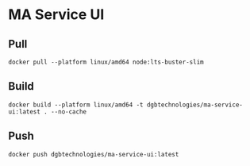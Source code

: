 # MA Service UI

## Pull
```
docker pull --platform linux/amd64 node:lts-buster-slim
```

## Build
```
docker build --platform linux/amd64 -t dgbtechnologies/ma-service-ui:latest . --no-cache
```

## Push
```
docker push dgbtechnologies/ma-service-ui:latest
```